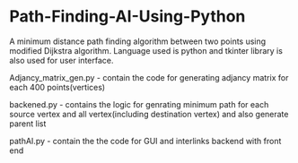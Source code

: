 # Path-Finding-AI-Using-Python
A minimum distance path finding algorithm between two points using modified Dijkstra algorithm. Language used is python and tkinter library is also used for user interface.

Adjancy_matrix_gen.py - contain the code for generating adjancy matrix for each 400 points(vertices)

backened.py - contains the logic for genrating minimum path for each source vertex and all vertex(including destination vertex) and also generate parent list

pathAI.py - contain the the code for GUI and interlinks backend with front end 
